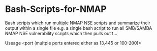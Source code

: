 # Bash-Scripts-for-NMAP
Bash scripts which run multiple NMAP NSE scripts and summarize their output within a single file e.g. a single bash script to run all SMB/SAMBA NMAP NSE vulnerability scripts which then pulls out t…

Useage <iprange>   <port (multple ports entered either as 13,445 or 100-200)>   <outputfile name>
